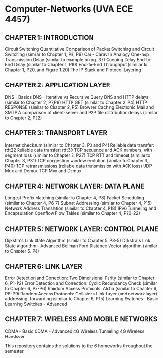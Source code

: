 # Computer-Networks (UVA ECE 4457)

## CHAPTER 1: INTRODUCTION
Circuit Switching
Quantitative Comparison of Packet Switching and Circuit Switching (similar to Chapter 1, P8, P9)
Car - Caravan Analogy
One-hop Transmission Delay (similar to example on pg. 37)
Queuing Delay
End-to-End Delay (similar to Chapter 1, P10)
End-to-End Throughput (similar to Chapter 1, P20, and Figure 1.20)
The IP Stack and Protocol Layering

## CHAPTER 2: APPLICATION LAYER
DNS - Basics
DNS - Iterative vs Recursive Query
DNS and HTTP delays (similar to Chapter 2, P7,P8)
HTTP GET (similar to Chapter 2, P4)
HTTP RESPONSE (similar to Chapter 2, P5)
Browser Caching
Electronic Mail and SMTP
A comparison of client-server and P2P file distribution delays (similar to Chapter 2, P22)

## CHAPTER 3: TRANSPORT LAYER
Internet checksum (similar to Chapter 3, P3 and P4)
Reliable data transfer: rdt22
Reliable data transfer: rdt30
TCP sequence and ACK numbers, with segment loss (similar to Chapter 3, P27)
TCP RTT and timeout (similar to Chapter 3, P31)
TCP congestion window evolution (similar to Chapter 3, P40)
TCP retransmissions (reliable data transmission with ACK loss)
UDP Mux and Demux
TCP Mux and Demux

## CHAPTER 4: NETWORK LAYER: DATA PLANE
Longest Prefix Matching (similar to Chapter 4, P8)
Packet Scheduling (similar to Chapter 4, P6-7)
Subnet Addressing (similar to Chapter 4, P15)
Network Address Translation (similar to Chapter 4, P18)
IPv6 Tunneling and Encapsulation
Openflow Flow Tables (similar to Chapter 4, P20-22)

## CHAPTER 5: NETWORK LAYER: CONTROL PLANE
Dijkstra's Link State Algorithm (similar to Chapter 5, P3-5)
Dijkstra's Link State Algorithm - Advanced
Bellman Ford Distance Vector algorithm (similar to Chapter 5, P8)

## CHAPTER 6: LINK LAYER
Error Detection and Correction: Two Dimensional Parity (similar to Chapter 6, P1-P2)
Error Detection and Correction: Cyclic Redundancy Check (similar to Chapter 6, P5-P6)
Random Access Protocols: Aloha (similar to Chapter 6, P8-P9)
Random Access Protocols: Collisions
Link Layer (and network layer) addressing, forwarding (similar to Chapter 6, P15)
Learning Switches - Basic
Learning Switches - Advanced

## CHAPTER 7: WIRELESS AND MOBILE NETWORKS
CDMA - Basic
CDMA - Advanced
4G Wireless Tunneling
4G Wireless Handover

This repository contains the solutions to the 6 homeworks throughout the semester.
